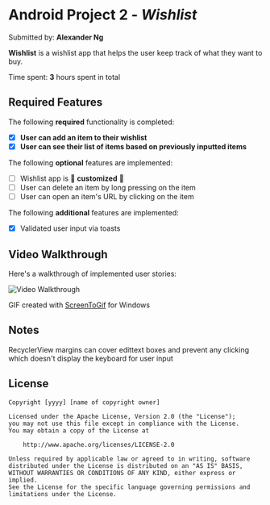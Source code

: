 # Android Project 2 - *Wishlist*

Submitted by: **Alexander Ng**

**Wishlist** is a wishlist app that helps the user keep track of what they want to buy.

Time spent: **3** hours spent in total

## Required Features

The following **required** functionality is completed:

- [x] **User can add an item to their wishlist**
- [x] **User can see their list of items based on previously inputted items**

The following **optional** features are implemented:

- [ ] Wishlist app is 🎨 **customized** 🎨
- [ ] User can delete an item by long pressing on the item
- [ ] User can open an item's URL by clicking on the item

The following **additional** features are implemented:

* [x] Validated user input via toasts

## Video Walkthrough

Here's a walkthrough of implemented user stories:

<img src='[ScreenToGif](https://github.com/xyzcv979/WishList/blob/main/demo.gif)' title='Video Walkthrough' width='' alt='Video Walkthrough' />

GIF created with [ScreenToGif](https://www.screentogif.com/) for Windows  

## Notes

RecyclerView margins can cover edittext boxes and prevent any clicking which doesn't display the keyboard for user input

## License

    Copyright [yyyy] [name of copyright owner]

    Licensed under the Apache License, Version 2.0 (the "License");
    you may not use this file except in compliance with the License.
    You may obtain a copy of the License at

        http://www.apache.org/licenses/LICENSE-2.0

    Unless required by applicable law or agreed to in writing, software
    distributed under the License is distributed on an "AS IS" BASIS,
    WITHOUT WARRANTIES OR CONDITIONS OF ANY KIND, either express or implied.
    See the License for the specific language governing permissions and
    limitations under the License.
